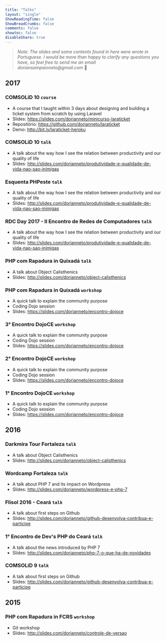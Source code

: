 ```yaml
---
title: "Talks"
layout: "single"
ShowReadingTime: false
ShowBreadCrumbs: false
comments: false
showtoc: false
disableShare: true
---
```

> _Note: The slides and some contents found in here were wrote in Portuguese. I would be more than happy to clarify any questions you have, so feel free to send me an email doriansampaioneto@gmail.com_ :slightly_smiling_face:

## 2017

### COMSOLiD 10 `course`

- A course that I taught within 3 days about designing and building a ticket system from scratch by using Laravel
- Slides: https://slides.com/dorianneto/minicurso-laraticket
- Repositório: https://github.com/dorianneto/laraticket
- Demo: http://bit.ly/laraticket-heroku

### COMSOLiD 10 `talk`

- A talk about the way how I see the relation between productivity and our quality of life
- Slides: http://slides.com/dorianneto/produtividade-e-qualidade-de-vida-nao-sao-inimigas

### Esquenta PHPeste `talk`

- A talk about the way how I see the relation between productivity and our quality of life
- Slides: http://slides.com/dorianneto/produtividade-e-qualidade-de-vida-nao-sao-inimigas

### RDC Day 2017 - II Encontro de Redes de Computadores `talk`

- A talk about the way how I see the relation between productivity and our quality of life
- Slides: http://slides.com/dorianneto/produtividade-e-qualidade-de-vida-nao-sao-inimigas

### PHP com Rapadura in Quixadá `talk`

- A talk about Object Calisthenics
- Slides: http://slides.com/dorianneto/object-calisthenics

### PHP com Rapadura in Quixadá `workshop`

- A quick talk to explain the community purpose
- Coding Dojo session
- Slides: https://slides.com/dorianneto/encontro-dojoce

### 3° Encontro DojoCE `workshop`

- A quick talk to explain the community purpose
- Coding Dojo session
- Slides: https://slides.com/dorianneto/encontro-dojoce

### 2° Encontro DojoCE `workshop`

- A quick talk to explain the community purpose
- Coding Dojo session
- Slides: https://slides.com/dorianneto/encontro-dojoce

### 1° Encontro DojoCE `workshop`

- A quick talk to explain the community purpose
- Coding Dojo session
- Slides: https://slides.com/dorianneto/encontro-dojoce

## 2016

### Darkmira Tour Fortaleza `talk`

- A talk about Object Calisthenics
- Slides: http://slides.com/dorianneto/object-calisthenics

### Wordcamp Fortaleza `talk`

- A talk about PHP 7 and its impact on Wordpress
- Slides: http://slides.com/dorianneto/wordpress-e-php-7

### Flisol 2016 - Ceará `talk`

- A talk about first steps on Github
- Slides: http://slides.com/dorianneto/github-desenvolva-contribua-e-participe

### 1° Encontro de Dev's PHP do Ceará `talk`

- A talk about the news introduced by PHP 7
- Slides: http://slides.com/dorianneto/php-7-o-que-ha-de-novidades

### COMSOLiD 9 `talk`

- A talk about first steps on Github
- Slides: http://slides.com/dorianneto/github-desenvolva-contribua-e-participe

## 2015

### PHP com Rapadura in FCRS `workshop`

- Git workshop
- Slides: http://slides.com/dorianneto/controle-de-versao
